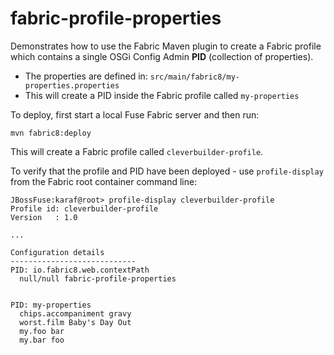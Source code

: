 # fabric-profile-properties

Demonstrates how to use the Fabric Maven plugin to create a Fabric profile which contains a single OSGi Config Admin **PID** (collection of properties).

- The properties are defined in: `src/main/fabric8/my-properties.properties`
- This will create a PID inside the Fabric profile called `my-properties`

To deploy, first start a local Fuse Fabric server and then run:

    mvn fabric8:deploy
    
This will create a Fabric profile called `cleverbuilder-profile`.

To verify that the profile and PID have been deployed - use `profile-display` from the Fabric root container command line:

    JBossFuse:karaf@root> profile-display cleverbuilder-profile
    Profile id: cleverbuilder-profile
    Version   : 1.0

    ...
    
    Configuration details
    ----------------------------
    PID: io.fabric8.web.contextPath
      null/null fabric-profile-properties


    PID: my-properties
      chips.accompaniment gravy
      worst.film Baby's Day Out
      my.foo bar
      my.bar foo


    